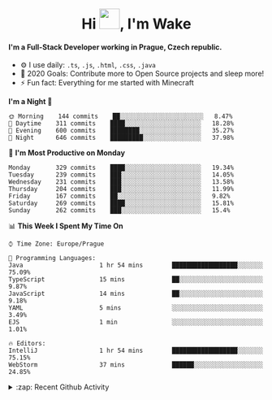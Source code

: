 <h1 align="center">Hi <img src="https://raw.githubusercontent.com/MrWakeCZ/MrWakeCZ/master/Hi.gif" width="40px" />, I'm Wake</h1>

#### I'm a Full-Stack Developer working in Prague, Czech republic.
- ⚙️ I use daily: `.ts`, `.js`, `.html`, `.css`, `.java`
- 🥅 2020 Goals: Contribute more to Open Source projects and sleep more!
- ⚡ Fun fact: Everything for me started with Minecraft

<!--START_SECTION:waka-->
**I'm a Night 🦉** 

```text
🌞 Morning    144 commits    ██░░░░░░░░░░░░░░░░░░░░░░░   8.47% 
🌆 Daytime    311 commits    ████░░░░░░░░░░░░░░░░░░░░░   18.28% 
🌃 Evening    600 commits    ████████░░░░░░░░░░░░░░░░░   35.27% 
🌙 Night      646 commits    █████████░░░░░░░░░░░░░░░░   37.98%

```
📅 **I'm Most Productive on Monday** 

```text
Monday       329 commits    ████░░░░░░░░░░░░░░░░░░░░░   19.34% 
Tuesday      239 commits    ███░░░░░░░░░░░░░░░░░░░░░░   14.05% 
Wednesday    231 commits    ███░░░░░░░░░░░░░░░░░░░░░░   13.58% 
Thursday     204 commits    ███░░░░░░░░░░░░░░░░░░░░░░   11.99% 
Friday       167 commits    ██░░░░░░░░░░░░░░░░░░░░░░░   9.82% 
Saturday     269 commits    ████░░░░░░░░░░░░░░░░░░░░░   15.81% 
Sunday       262 commits    ███░░░░░░░░░░░░░░░░░░░░░░   15.4%

```


📊 **This Week I Spent My Time On** 

```text
⌚︎ Time Zone: Europe/Prague

💬 Programming Languages: 
Java                     1 hr 54 mins        ██████████████████░░░░░░░   75.09% 
TypeScript               15 mins             ██░░░░░░░░░░░░░░░░░░░░░░░   9.87% 
JavaScript               14 mins             ██░░░░░░░░░░░░░░░░░░░░░░░   9.18% 
YAML                     5 mins              ░░░░░░░░░░░░░░░░░░░░░░░░░   3.49% 
EJS                      1 min               ░░░░░░░░░░░░░░░░░░░░░░░░░   1.01%

🔥 Editors: 
IntelliJ                 1 hr 54 mins        ██████████████████░░░░░░░   75.15% 
WebStorm                 37 mins             ██████░░░░░░░░░░░░░░░░░░░   24.85%

```


<!--END_SECTION:waka-->

<details>
  <summary>:zap: Recent Github Activity</summary>

<!--START_SECTION:activity-->
1. 🎉 Merged PR [#11](https://github.com/craftmania-cz/craftapi/pull/11) in [craftmania-cz/craftapi](https://github.com/craftmania-cz/craftapi)
2. 🎉 Merged PR [#6](https://github.com/craftmania-cz/craftlobby/pull/6) in [craftmania-cz/craftlobby](https://github.com/craftmania-cz/craftlobby)
3. 🎉 Merged PR [#89](https://github.com/waked-cz/corgi/pull/89) in [waked-cz/corgi](https://github.com/waked-cz/corgi)
4. 🎉 Merged PR [#2](https://github.com/craftmania-cz/craftcore/pull/2) in [craftmania-cz/craftcore](https://github.com/craftmania-cz/craftcore)
5. 🎉 Merged PR [#7](https://github.com/craftmania-cz/craftlobby/pull/7) in [craftmania-cz/craftlobby](https://github.com/craftmania-cz/craftlobby)
<!--END_SECTION:activity-->

</details>
